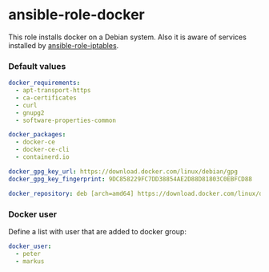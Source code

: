 # ansible-role-docker
This role installs docker on a Debian system. Also it is aware of services installed by [ansible-role-iptables](https://github.com/mambord/ansible-role-iptables).

### Default values

```yaml
docker_requirements:
  - apt-transport-https
  - ca-certificates
  - curl
  - gnupg2
  - software-properties-common

docker_packages:
  - docker-ce
  - docker-ce-cli
  - containerd.io

docker_gpg_key_url: https://download.docker.com/linux/debian/gpg
docker_gpg_key_fingerprint: 9DC858229FC7DD38854AE2D88D81803C0EBFCD88

docker_repository: deb [arch=amd64] https://download.docker.com/linux/debian buster stable
```
### Docker user

Define a list with user that are added to docker group:

```yaml
docker_user:
  - peter
  - markus
```
